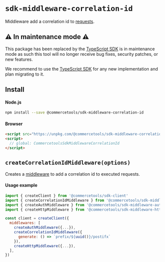 # `sdk-middleware-correlation-id`

Middleware add a correlation id to [requests](/sdk/Glossary#clientrequest).

## ⚠️ In maintenance mode ⚠️

This package has been replaced by the [TypeScript SDK](https://docs.commercetools.com/sdk/typescript-sdk) is in maintenance mode as such this tool will no longer receive bug fixes, security patches, or new features.

We recommend to use the [TypeScript SDK](https://docs.commercetools.com/sdk/typescript-sdk) for any new implementation and plan migrating to it.

## Install

#### Node.js

```bash
npm install --save @commercetools/sdk-middleware-correlation-id
```

#### Browser

```html
<script src="https://unpkg.com/@commercetools/sdk-middleware-correlation-id/dist/commercetools-sdk-middleware-correlation-id.umd.min.js"></script>
<script>
  // global: CommercetoolsSdkMiddlewareCorrelationId
</script>
```

## `createCorrelationIdMiddleware(options)`

Creates a [middleware](/sdk/Glossary#middleware) to add a correlation id to executed requests.

#### Usage example

```js
import { createClient } from '@commercetools/sdk-client'
import { createCorrelationIdMiddleware } from '@commercetools/sdk-middleware-correlation-id'
import { createAuthMiddleware } from '@commercetools/sdk-middleware-auth'
import { createHttpMiddleware } from '@commercetools/sdk-middleware-http'

const client = createClient({
  middlewares: [
    createAuthMiddleware({...}),
    createCorrelationIdMiddleware({
      generate: () => `prefix/${uuid()}/postifx`
    }),
    createHttpMiddleware({...}),
  ],
})
```
